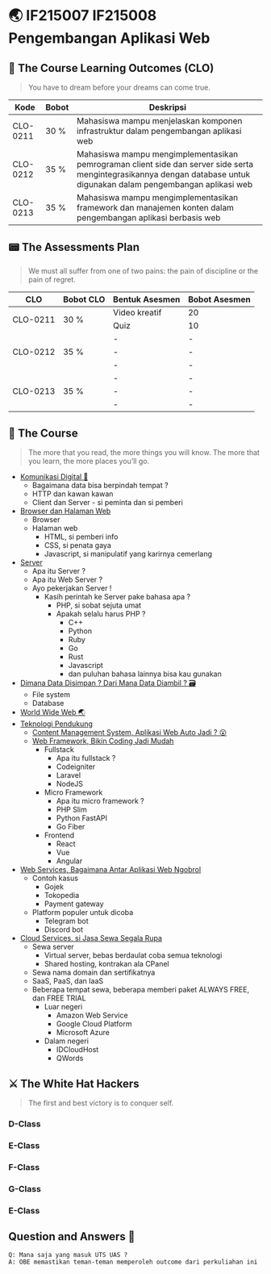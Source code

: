 # 🌏 IF215007 IF215008 Pengembangan Aplikasi Web

## 🌟 The Course Learning Outcomes (CLO)

> You have to dream before your dreams can come true.

|Kode|Bobot|Deskripsi|
|---|---|---|
|CLO-0211|30 %|Mahasiswa mampu menjelaskan komponen infrastruktur dalam pengembangan aplikasi web|
|CLO-0212|35 %|Mahasiswa mampu mengimplementasikan pemrograman client side dan server side serta mengintegrasikannya dengan database untuk digunakan dalam pengembangan aplikasi web|
|CLO-0213|35 %|Mahasiswa mampu mengimplementasikan framework dan manajemen konten dalam pengembangan aplikasi berbasis web|

## 📟 The Assessments Plan

> We must all suffer from one of two pains: the pain of discipline or the pain of regret.

<table>
    <thead>
        <tr>
            <th>CLO</th>
            <th>Bobot CLO</th>
            <th>Bentuk Asesmen</th>
            <th>Bobot Asesmen</th>
        </tr>
    </thead>
    <tbody>
        <tr>
            <td rowspan=3>CLO-0211</td>
            <td rowspan=3>30 %</td>
        </tr>
        <tr>
            <td>Video kreatif</td><td>20</td>
        </tr>
        <tr>
            <td>Quiz</td><td>10</td>
        </tr>        
        <tr>
            <td rowspan=4>CLO-0212</td>
            <td rowspan=4>35 %</td>
        </tr>
        <tr>
            <td>-</td><td>-</td>
        </tr>
        <tr>
            <td>-</td><td>-</td>
        </tr>
        <tr>
            <td>-</td><td>-</td>
        </tr>
        <tr>
            <td rowspan=4>CLO-0213</td>
            <td rowspan=4>35 %</td>
        </tr>
        <tr>
            <td>-</td><td>-</td>
        </tr>
        <tr>
            <td>-</td><td>-</td>
        </tr>
        <tr>
            <td>-</td><td>-</td>
        </tr>
    </tbody>
</table>

## 🌷 The Course
> The more that you read, the more things you will know. The more that you learn, the more places you’ll go.

- [Komunikasi Digital 📡](/)
  - Bagaimana data bisa berpindah tempat ?
  - HTTP dan kawan kawan
  - Client dan Server - si peminta dan si pemberi
- [Browser dan Halaman Web](/)
  - Browser
  - Halaman web
    - HTML, si pemberi info
    - CSS, si penata gaya
    - Javascript, si manipulatif yang karirnya cemerlang
- [Server](/)
  - Apa itu Server ?
  - Apa itu Web Server ?
  - Ayo pekerjakan Server !
    - Kasih perintah ke Server pake bahasa apa ?
        - PHP, si sobat sejuta umat
        - Apakah selalu harus PHP ?
            - C++
            - Python
            - Ruby
            - Go
            - Rust
            - Javascript
            - dan puluhan bahasa lainnya bisa kau gunakan
- [Dimana Data Disimpan ? Dari Mana Data Diambil ? 🗃](/)
    - File system
    - Database
- [World Wide Web 🌏](/)
- [Teknologi Pendukung](/)
    - [Content Management System, Aplikasi Web Auto Jadi ? 😮](/)
    - [Web Framework, Bikin Coding Jadi Mudah](/)
        - Fullstack
            - Apa itu fullstack ?
            - Codeigniter
            - Laravel
            - NodeJS
        - Micro Framework
            - Apa itu micro framework ?
            - PHP Slim
            - Python FastAPI
            - Go Fiber
        - Frontend
            - React
            - Vue
            - Angular
- [Web Services, Bagaimana Antar Aplikasi Web Ngobrol](/)
    - Contoh kasus
        - Gojek
        - Tokopedia
        - Payment gateway
    - Platform populer untuk dicoba
        - Telegram bot
        - Discord bot 
- [Cloud Services, si Jasa Sewa Segala Rupa](/)
    - Sewa server
        - Virtual server, bebas berdaulat coba semua teknologi
        - Shared hosting, kontrakan ala CPanel
    - Sewa nama domain dan sertifikatnya
    - SaaS, PaaS, dan IaaS
    - Beberapa tempat sewa, beberapa memberi paket ALWAYS FREE, dan FREE TRIAL
        - Luar negeri
            - Amazon Web Service
            - Google Cloud Platform
            - Microsoft Azure
        - Dalam negeri
            - IDCloudHost
            - QWords

## ⚔ The White Hat Hackers
> The first and best victory is to conquer self.

### D-Class

### E-Class

### F-Class

### G-Class

### E-Class

## Question and Answers 💬
```
Q: Mana saja yang masuk UTS UAS ?
A: OBE memastikan teman-teman memperoleh outcome dari perkuliahan ini
```
